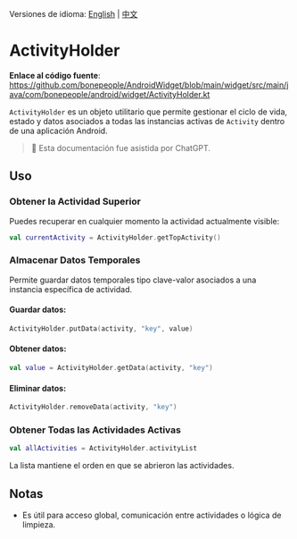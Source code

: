 Versiones de idioma: [English](./README.md) | [中文](./README.zh-CN.md)

# ActivityHolder

**Enlace al código fuente**: https://github.com/bonepeople/AndroidWidget/blob/main/widget/src/main/java/com/bonepeople/android/widget/ActivityHolder.kt

`ActivityHolder` es un objeto utilitario que permite gestionar el ciclo de vida, estado y datos asociados a todas las instancias activas de `Activity` dentro de una aplicación Android.

> 📄 Esta documentación fue asistida por ChatGPT.

## Uso

### Obtener la Actividad Superior

Puedes recuperar en cualquier momento la actividad actualmente visible:

```kotlin
val currentActivity = ActivityHolder.getTopActivity()
```

### Almacenar Datos Temporales

Permite guardar datos temporales tipo clave-valor asociados a una instancia específica de actividad.

#### Guardar datos:

```kotlin
ActivityHolder.putData(activity, "key", value)
```

#### Obtener datos:

```kotlin
val value = ActivityHolder.getData(activity, "key")
```

#### Eliminar datos:

```kotlin
ActivityHolder.removeData(activity, "key")
```

### Obtener Todas las Actividades Activas

```kotlin
val allActivities = ActivityHolder.activityList
```

La lista mantiene el orden en que se abrieron las actividades.

## Notas

- Es útil para acceso global, comunicación entre actividades o lógica de limpieza.